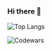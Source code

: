 ### Hi there 👋

![Top Langs](https://github-readme-stats.vercel.app/api/top-langs/?username=Ksent&layout=compact&theme=one_dark_pro)

![Codewars](https://www.codewars.com/users/Ksent/badges/micro)
